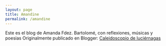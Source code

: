 ```yaml
---
layout: page
title: Amandine
permalink: /amandine
---
```


Este es el blog de Amanda Fdez. Bartolomé, con reflexiones, músicas y poesias
Originalmente publicado en Blogger: [Caleidoscopio de luciérnagas](https://caleidoscopiodeluciernagas.blogspot.com/)
